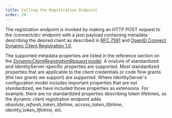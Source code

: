 ```yaml
---
title: Calling the Registration Endpoint
order: 20
---
```


The registration endpoint is invoked by making an HTTP POST request to the /connect/dcr endpoint with a json payload containing metadata describing the desired client as described in [RFC 7591](https://datatracker.ietf.org/doc/rfc7591/) and [OpenID Connect Dynamic Client Registration 1.0](https://openid.net/specs/openid-connect-registration-1_0.html).

The supported metadata properties are listed in the reference section on the [*DynamicClientRegistrationRequest* model](reference/models#dynamicclientregistrationrequest). A mixture of standardized and IdentityServer-specific properties are supported. Most standardized properties that are applicable to the client credentials or code flow grants (the two grants we support) are supported. Where IdentityServer's configuration model includes important properties that are not standardized, we have included those properties as extensions. For example, there are no standardized properties describing token lifetimes, so the dynamic client registration endpoint adds *absolute_refresh_token_lifetime*, *access_token_lifetime*, *identity_token_lifetime*, etc.